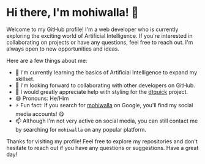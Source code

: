 # Hi there, I'm mohiwalla! 👋

Welcome to my GitHub profile! I'm a web developer who is currently exploring the exciting world of Artificial Intelligence. If you're interested in collaborating on projects or have any questions, feel free to reach out. I'm always open to new opportunities and ideas.

Here are a few things about me:

- 🌱 I'm currently learning the basics of Artificial Intelligence to expand my skillset.
- 👀 I'm looking forward to collaborating with other developers on GitHub.
- 🤩 I would greatly appreciate help with styling for the [dtquick](https://github.com/mohiwalla/dtquick) project.
- 😄 Pronouns: He/Him
- ⚡ Fun fact: If you search for [mohiwalla](https://www.google.com/search?sca_esv=571655468&sxsrf=AM9HkKlNB2HCuvAWnp5YpQNwAx8Q3gJtwg%3A1696738876874&q=mohiwalla&stick=H4sIAAAAAAAAAONgU1I1qLBINE42N7RMNbQwsDAxNkmyMqhISTMwMDQzSTZKS7UwsTC1XMTKmZufkVmemJOTCADrs8nANQAAAA&mat=CQtGwOnL5zu9&ved=2ahUKEwjUhaHwzOWBAxUmwzgGHbcnCJ8QrMcEegQICBAH#ip=1) on Google, you'll find my social media accounts! 😋
- 📫 Although I'm not very active on social media, you can still contact me by searching for `mohiwalla` on any popular platform.

Thanks for visiting my profile! Feel free to explore my repositories and don't hesitate to reach out if you have any questions or suggestions. Have a great day!
